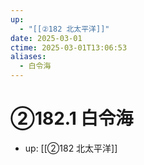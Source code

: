 ```yaml
---
up:
  - "[[②182 北太平洋]]"
date: 2025-03-01
ctime: 2025-03-01T13:06:53
aliases:
  - 白令海
---
```


# ②182.1 白令海

- up: [[②182 北太平洋]]
